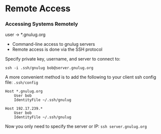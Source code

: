# Remote Access

### Accessing Systems Remotely ###

user -> *.gnulug.org
* Command-line access to gnulug servers
* Remote access is done via the SSH protocol

Specify private key, username, and server to connect to:
```
ssh -i .ssh/gnulug bob@server.gnulug.org
```

A more convenient method is to add the following to your client ssh config file: `.ssh/config`
```
Host *.gnulug.org
    User bob
    IdentityFile ~/.ssh/gnulug

Host 192.17.239.*
    User bob
    IdentityFile ~/.ssh/gnulug
```
Now you only need to specify the server or IP: `ssh server.gnulug.org`
